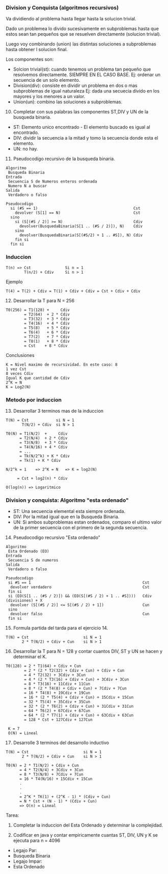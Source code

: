 ### Division y Conquista (algoritmos recursivos)

Va dividiendo al problema hasta llegar hasta la solucion trivial.

Dado un problemea lo divido sucesivamente en subproblemas hasta que estos sean tan pequeños que se resuelven directamente (solucion trivial).

Luego voy combinando (union) las distintas soluciones a subproblemas hasta obtener l solucion final.

Los componentes son:

* Solcion trivial(st): cuando tenemos un problema tan pequeño que resolvemos directamente. SIEMPRE EN EL CASO BASE. Ej: ordenar un secuencia de un solo elemento.
* Division(div): consiste en dividir un problema en dos o mas subproblemas de igual naturaleza Ej: dada una secuecia divido en los mayores y los menores a un valor.
* Union(un): combino las soluciones a subproblemas.

10) Completar con sus palabras las componentes ST,DIV y UN de la busqueda binaria.

* ST: Elemento unico encontrado - El elemento buscado es igual al encontrado.
* DIV: dividir la secuencia a la mitad y tomo la secuencia donde esta el elemento.
* UN: no hay.

11) Pseudocodigo recursivo de la busqueda binaria.

```
Algoritmo
 Busqueda Binaria
Entrada
 Secuencia S de Numeros enteros ordenada
 Numero N a buscar
Salida
 Verdadero o falso

Pseudocodigo
  si (#S == 1)                                          Cst
    devolver (S[1] == N)                                Cst
  sino
    si (S[(#S / 2)] >= N)                               Cdiv
      devolver(BusquedaBinaria(S[1 .. (#S / 2)]), N)    Cdiv
    sino
      devolver(BusquedaBinaria(S[(#S/2) + 1 .. #S]), N) Cdiv
    fin si
  fin si
```

### Induccion

```
T(n) => Cst               Si n = 1
        T(n/2) + Cdiv     Si n > 1
```

Ejemplo

```
T(4) = T(2) + Cdiv = T(1) + Cdiv + Cdiv = Cst + Cdiv + Cdiv
```

12) Desarrollar la T para N = 256

```
T0(256) = T1(128) +     Cdiv 
        = T2(64)  + 2 * Cdiv 
        = T3(32)  + 3 * Cdiv
        = T4(16)  + 4 * Cdiv 
        = T5(8)   + 5 * Cdiv
        = T6(4)   + 6 * Cdiv
        = T7(2)   + 7 * Cdiv 
        = T8(1)   + 8 * Cdiv
        = Cst    + 8 * Cdiv
```

Conclusiones

```
K = Nivel maximo de recursividad. En este caso: 8
1 vez Cst
8 veces Cdiv
Igual K que cantidad de Cdiv
2^K = N
K = Log2(N)
```

### Metodo por induccion

13) Desarrollar 3 terminos mas de la induccion

```
T(N) = Cst            si N = 1
       T(N/2) + Cdiv  si N > 1

T0(N) = T1(N/2)  +     Cdiv
      = T2(N/4)  + 2 * Cdiv 
      = T3(N/8)  + 3 * Cdiv
      = T4(N/16) + 4 * Cdiv
      = ...
      = Tk(N/2^k) + K * Cdiv
      = Tk(1) + K * Cdiv

N/2^k = 1    => 2^K = N   => K = log2(N)

     = Cst + log2(n) * Cdiv

O(log(n)) => Logaritmico
```

### Division y conquista: Algoritmo "esta ordenado"

* ST: Una secuencia elemental esta siempre ordenada.
* DIV: Por la mitad igual que en la Busqueda Binaria.
* UN: Si ambos subproblemas estan ordenados, comparo el ultimo valor de la primer secuencia con el primero de la segunda secuencia.

14) Pseudocodigo recursivo "Esta ordenado"


```
Algoritmo
 Esta Ordenado (EO)
Entrada
 Secuencia S de numeros
Salida
 Verdadero o falso

Pseudocodigo
 si #S == 1                                                 Cst
  devolver verdadero                                        Cst
 fin si
 si (EO(S[1 .. (#S / 2)]) && (EO(S[(#S / 2) + 1 .. #S])))   Cdiv (divisiones) + X
  devolver (S[(#S / 2)] <= S[(#S / 2) + 1])                 Cun
 sino
  devolver falso                                            Cun
 fin si
```

15) Formula partida del tarda para el ejercicio 14.

```
T(N) = Cst                        si N = 1
       2 * T(N/2) + Cdiv + Cun    si N > 1
```

16) Desarrollar la T para N = 128 y contar cuantos DIV, ST y UN se hacen y determinar el K.

```
T0(128) = 2 * T1(64) + Cdiv + Cun
        = 2 * (2 * T2(32) + Cdiv + Cun) + Cdiv + Cun
        = 4 * T2(32) + 3Cdiv + 3Cun
        = 4 * (2 * T3(16) + Cdiv + Cun) + 3Cdiv + 3Cun
        = 8 * T3(16) + 11Cdiv + 11Cun
        = 8 * (2 * T4(8) + Cdiv + Cun) + 7Cdiv + 7Cun
        = 16 * T4(8) + 19Cdiv + 19Cun
        = 16 * (2 * T5(4) + Cdiv + Cun) + 15Cdiv + 15Cun
        = 32 * T5(4) + 35Cdiv + 35Cun
        = 32 * (2 * T6(2) + Cdiv + Cun) + 31Cdiv + 31Cun
        = 64 * T6(2) + 67Cdiv + 67Cun
        = 64 * (2 * T7(1) + Cdiv + Cun) + 63Cdiv + 63Cun
        = 128 * Cst + 127Cdiv + 127Cun
        
 K = 7
 O(N) = Lineal
```

17) Desarrolle 3 terminos del desarrollo inductivo

```
T(N) = Cst                        si N = 1
       2 * T(N/2) + Cdiv + Cun    si N > 1
       
T0(N) = 2 * T1(N/2) + Cdiv + Cun
      = 4 * T2(N/4) + 3Cdiv + 3Cun
      = 8 * T3(N/8) + 7Cdiv + 7Cun
      = 16 * T4(N/16) + 15Cdiv + 15Cun
      .
      .
      .
      = 2^K * TK(1) + (2^K - 1) * (Cdiv + Cun)
      = N * Cst + (N - 1) * (Cdiv + Cun)
      => O(n) = Lineal
```

Tarea:

1) Completar la induccion del Esta Ordenado y determinar la complejidad.

2) Codificar en java y contar empiricamente cuantas ST, DIV, UN y K se ejecuta para n = 4096
* Legajo Par:
 * Busqueda Binaria
* Legajo Impar:
 * Esta Ordenado
